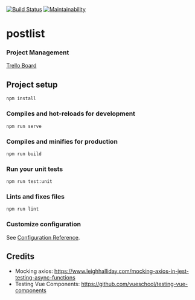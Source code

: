 [![Build Status](https://travis-ci.org/tonymontaro/postlist.svg?branch=master)](https://travis-ci.org/tonymontaro/postlist)
[![Maintainability](https://api.codeclimate.com/v1/badges/8c3f7092185aafba9999/maintainability)](https://codeclimate.com/github/tonymontaro/postlist/maintainability)

# postlist

### Project Management

[Trello Board](https://trello.com/b/j8jTlo3X/postlist-temper-caspar)

## Project setup

```
npm install
```

### Compiles and hot-reloads for development

```
npm run serve
```

### Compiles and minifies for production

```
npm run build
```

### Run your unit tests

```
npm run test:unit
```

### Lints and fixes files

```
npm run lint
```

### Customize configuration

See [Configuration Reference](https://cli.vuejs.org/config/).

## Credits

- Mocking axios: https://www.leighhalliday.com/mocking-axios-in-jest-testing-async-functions
- Testing Vue Components: https://github.com/vueschool/testing-vue-components
